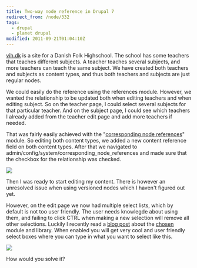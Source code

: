 ```yaml
---
title: Two-way node reference in Drupal 7
redirect_from: /node/332
tags:
  - drupal
  - planet drupal
modified: 2011-09-21T01:04:10Z
---
```


[vih.dk](http://vih.dk) is a site for a Danish Folk Highschool. The school has some teachers that teaches different subjects. A teacher teaches several subjects, and more teachers can teach the same subject. We have created both teachers and subjects as content types, and thus both teachers and subjects are just regular nodes.  
  
We could easily do the reference using the references module. However, we wanted the relationship to be updated both when editing teachers and when editing subject. So on the teacher page, I could select several subjects for that particular teacher. And on the subject page, I could see which teachers I already added from the teacher edit page and add more teachers if needed.  
  
That was fairly easily achieved with the "[corresponding node references](http://drupal.org/project/cnr)" module. So editing both content types, we added a new content reference field on both content types. After that we navigated to admin/config/system/corresponding\_node\_references and made sure that the checkbox for the relationship was checked.

![](/sites/larsolesen.dk/files/cnr-module-settings.png)

Then I was ready to start editing my content. There is however an unresolved issue when using versioned nodes which I haven't figured out yet.  
  
However, on the edit page we now had multiple select lists, which by default is not too user friendly. The user needs knowlegde about using them, and failing to click CTRL when making a new selection will remove all other selections. Luckily I recently read a [blog post](http://www.lullabot.com/articles/module-monday-chosen) about the [chosen](http://drupal.org/project/chosen) module and library. When enabled you will get very cool and user friendly select boxes where you can type in what you want to select like this.

![](/sites/larsolesen.dk/files/chosen-module-in-action.png)  
  
How would you solve it?

